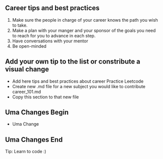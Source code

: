 ## Career tips and best practices

1. Make sure the people in charge of your career knows the path you wish to take.
2. Make a plan with your manger and your sponsor of the goals you need to reach for you to advance in each step.
3. Have conversations with your mentor
4. Be open-minded
## Add your own tip to the list or constribute a visual change

- Add here tips and best practices about career
Practice Leetcode
- Create new .md file for a new subject you would like to contribute
career_101.md
- Copy this section to that new file


## Uma Changes Begin
 - Uma Change
 ## Uma Changes End

Tip: Learn to code :)
